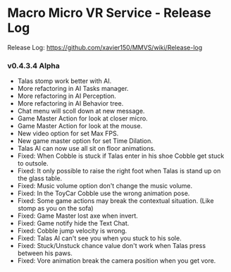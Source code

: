# Macro Micro VR Service - Release Log
Release Log: https://github.com/xavier150/MMVS/wiki/Release-log

###  v0.4.3.4 Alpha

- Talas stomp work better with AI.
- More refactoring in AI Tasks manager.
- More refactoring in AI Perception.
- More refactoring in AI Behavior tree.
- Chat menu will scoll down at new message.
- Game Master Action for look at closer micro.
- Game Master Action for look at the mouse.
- New video option for set Max FPS.
- New game master option for set Time Dilation.
- Talas AI can now use all sit on floor animations.
- Fixed: When Cobble is stuck if Talas enter in his shoe Cobble get stuck to outsole.
- Fixed: It only possible to raise the right foot when Talas is stand up on the glass table.
- Fixed: Music volume option don't change the music volume.
- Fixed: In the ToyCar Cobble use the wrong animation pose.
- Fixed: Some game actions may break the contextual situation. (Like stomp as you on the sofa)
- Fixed: Game Master lost axe when invert.
- Fixed: Game notify hide the Text Chat.
- Fixed: Cobble jump velocity is wrong.
- Fixed: Talas AI can't see you when you stuck to his sole.
- Fixed: Stuck/Unstuck chance value don't work when Talas press between his paws.
- Fixed: Vore animation break the camera position when you get vore.
